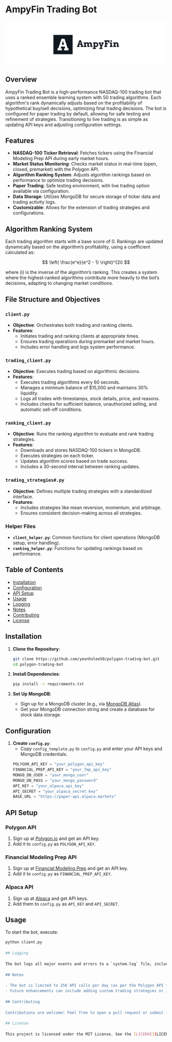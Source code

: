 ﻿# AmpyFin Trading Bot
![](logo.png)

## Overview

AmpyFin Trading Bot is a high-performance NASDAQ-100 trading bot that uses a ranked ensemble learning system with 50 trading algorithms. Each algorithm's rank dynamically adjusts based on the profitability of hypothetical buy/sell decisions, optimizing final trading decisions. The bot is configured for paper trading by default, allowing for safe testing and refinement of strategies. Transitioning to live trading is as simple as updating API keys and adjusting configuration settings.

## Features

- **NASDAQ-100 Ticker Retrieval**: Fetches tickers using the Financial Modeling Prep API during early market hours.
- **Market Status Monitoring**: Checks market status in real-time (open, closed, premarket) with the Polygon API.
- **Algorithm Ranking System**: Adjusts algorithm rankings based on performance to optimize trading decisions.
- **Paper Trading**: Safe testing environment, with live trading option available via configuration.
- **Data Storage**: Utilizes MongoDB for secure storage of ticker data and trading activity logs.
- **Customizable**: Allows for the extension of trading strategies and configurations.

## Algorithm Ranking System

Each trading algorithm starts with a base score of 0. Rankings are updated dynamically based on the algorithm’s profitability, using a coefficient calculated as:

$$
\left( \frac{e^e}{e^2 - 1} \right)^{2i}
$$

where \(i\) is the inverse of the algorithm’s ranking. This creates a system where the highest-ranked algorithms contribute more heavily to the bot’s decisions, adapting to changing market conditions.

## File Structure and Objectives

### `client.py`
- **Objective**: Orchestrates both trading and ranking clients.
- **Features**:
  - Initiates trading and ranking clients at appropriate times.
  - Ensures trading operations during premarket and market hours.
  - Includes error handling and logs system performance.

### `trading_client.py`
- **Objective**: Executes trading based on algorithmic decisions.
- **Features**:
  - Executes trading algorithms every 60 seconds.
  - Manages a minimum balance of $15,000 and maintains 30% liquidity.
  - Logs all trades with timestamps, stock details, price, and reasons.
  - Includes checks for sufficient balance, unauthorized selling, and automatic sell-off conditions.

### `ranking_client.py`
- **Objective**: Runs the ranking algorithm to evaluate and rank trading strategies.
- **Features**:
  - Downloads and stores NASDAQ-100 tickers in MongoDB.
  - Executes strategies on each ticker.
  - Updates algorithm scores based on trade success.
  - Includes a 30-second interval between ranking updates.

### `trading_strategies#.py`
- **Objective**: Defines multiple trading strategies with a standardized interface.
- **Features**:
  - Includes strategies like mean reversion, momentum, and arbitrage.
  - Ensures consistent decision-making across all strategies.

### Helper Files
- **`client_helper.py`**: Common functions for client operations (MongoDB setup, error handling).
- **`ranking_helper.py`**: Functions for updating rankings based on performance.

## Table of Contents

- [Installation](#installation)
- [Configuration](#configuration)
- [API Setup](#api-setup)
- [Usage](#usage)
- [Logging](#logging)
- [Notes](#notes)
- [Contributing](#contributing)
- [License](#license)

## Installation

1. **Clone the Repository**:
    ```bash
    git clone https://github.com/yeonholee50/polygon-trading-bot.git
    cd polygon-trading-bot
    ```

2. **Install Dependencies**:
    ```bash
    pip install -r requirements.txt
    ```

3. **Set Up MongoDB**:
   - Sign up for a MongoDB cluster (e.g., via [MongoDB Atlas](https://www.mongodb.com/cloud/atlas)).
   - Get your MongoDB connection string and create a database for stock data storage.

## Configuration

1. **Create `config.py`**:
   - Copy `config_template.py` to `config.py` and enter your API keys and MongoDB credentials.
    ```python
    POLYGON_API_KEY = "your_polygon_api_key"
    FINANCIAL_PREP_API_KEY = "your_fmp_api_key"
    MONGO_DB_USER = "your_mongo_user"
    MONGO_DB_PASS = "your_mongo_password"
    API_KEY = "your_alpaca_api_key"
    API_SECRET = "your_alpaca_secret_key"
    BASE_URL = "https://paper-api.alpaca.markets"
    ```

## API Setup

### Polygon API
1. Sign up at [Polygon.io](https://polygon.io/) and get an API key.
2. Add it to `config.py` as `POLYGON_API_KEY`.

### Financial Modeling Prep API
1. Sign up at [Financial Modeling Prep](https://financialmodelingprep.com/) and get an API key.
2. Add it to `config.py` as `FINANCIAL_PREP_API_KEY`.

### Alpaca API
1. Sign up at [Alpaca](https://alpaca.markets/) and get API keys.
2. Add them to `config.py` as `API_KEY` and `API_SECRET`.

## Usage

To start the bot, execute:
```bash
python client.py

## Logging

The bot logs all major events and errors to a `system.log` file, including API errors, MongoDB operations, and market status checks. You can access the log file to review the bot's activities and diagnose potential issues.

## Notes

- The bot is limited to 250 API calls per day (as per the Polygon API free tier).
- Future enhancements can include adding custom trading strategies or integrating with a brokerage API for live trading.

## Contributing

Contributions are welcome! Feel free to open a pull request or submit issues for bugs or feature requests. Future improvements may focus on optimizing the ranking system or expanding the bot's capabilities for more advanced trading strategies.

## License

This project is licensed under the MIT License. See the [LICENSE](LICENSE) file for details.

